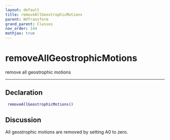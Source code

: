 ```yaml
---
layout: default
title: removeAllGeostrophicMotions
parent: WVTransform
grand_parent: Classes
nav_order: 144
mathjax: true
---
```


#  removeAllGeostrophicMotions

remove all geostrophic motions


---

## Declaration
```matlab
 removeAllGeostrophicMotions()
```
## Discussion

  All geostrophic motions are removed by setting A0 to zero.
    
